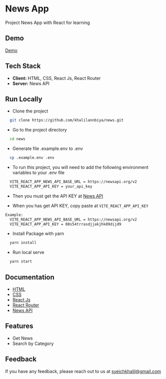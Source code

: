 # News App

Project News App with React for learning
## Demo

[Demo](https://khalilannbiya.github.io/personal-notes/)


## Tech Stack

- **Client:** HTML, CSS, React Js, React Router
- **Server:** News API


## Run Locally

- Clone the project

```bash
  git clone https://github.com/khalilannbiya/news.git
```

- Go to the project directory

```bash
  cd news
```

- Generate file .example.env to .env

```bash
  cp .example.env .env
```

- To run this project, you will need to add the following environment variables to your .env file

```bash
  VITE_REACT_APP_NEWS_API_BASE_URL = https://newsapi.org/v2
  VITE_REACT_APP_API_KEY = your_api_key
```

- Then you must get the API KEY at [News API](https://newsapi.org/docs/get-started)

- When you has get API KEY, copy paste at `VITE_REACT_APP_API_KEY`
```bash
Example:
  VITE_REACT_APP_NEWS_API_BASE_URL = https://newsapi.org/v2
  VITE_REACT_APP_API_KEY = 08s54trrasdjjakjhk89dijd9
```

- Install Package with yarn

```bash
  yarn install
```

- Run local serve

```bash
  yarn start
```
## Documentation

- [HTML](https://developer.mozilla.org/en-US/docs/Web/HTML)
- [CSS](https://developer.mozilla.org/en-US/docs/Web/CSS)
- [React Js](https://reactjs.org/)
- [React Router](https://reactrouter.com/en/main)
- [News API](https://newsapi.org/docs/get-started)

## Features

- Get News
- Search by Category


## Feedback

If you have any feedback, please reach out to us at syeichkhalil@gmail.com


